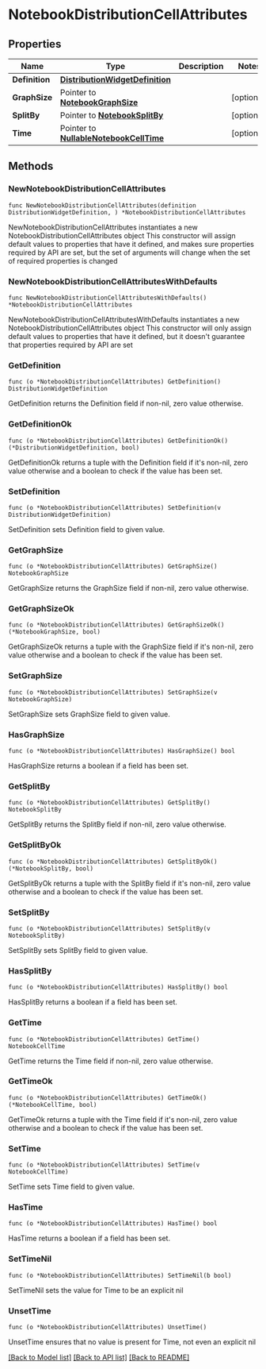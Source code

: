 # NotebookDistributionCellAttributes

## Properties

Name | Type | Description | Notes
---- | ---- | ----------- | ------
**Definition** | [**DistributionWidgetDefinition**](DistributionWidgetDefinition.md) |  | 
**GraphSize** | Pointer to [**NotebookGraphSize**](NotebookGraphSize.md) |  | [optional] 
**SplitBy** | Pointer to [**NotebookSplitBy**](NotebookSplitBy.md) |  | [optional] 
**Time** | Pointer to [**NullableNotebookCellTime**](NotebookCellTime.md) |  | [optional] 

## Methods

### NewNotebookDistributionCellAttributes

`func NewNotebookDistributionCellAttributes(definition DistributionWidgetDefinition, ) *NotebookDistributionCellAttributes`

NewNotebookDistributionCellAttributes instantiates a new NotebookDistributionCellAttributes object
This constructor will assign default values to properties that have it defined,
and makes sure properties required by API are set, but the set of arguments
will change when the set of required properties is changed

### NewNotebookDistributionCellAttributesWithDefaults

`func NewNotebookDistributionCellAttributesWithDefaults() *NotebookDistributionCellAttributes`

NewNotebookDistributionCellAttributesWithDefaults instantiates a new NotebookDistributionCellAttributes object
This constructor will only assign default values to properties that have it defined,
but it doesn't guarantee that properties required by API are set

### GetDefinition

`func (o *NotebookDistributionCellAttributes) GetDefinition() DistributionWidgetDefinition`

GetDefinition returns the Definition field if non-nil, zero value otherwise.

### GetDefinitionOk

`func (o *NotebookDistributionCellAttributes) GetDefinitionOk() (*DistributionWidgetDefinition, bool)`

GetDefinitionOk returns a tuple with the Definition field if it's non-nil, zero value otherwise
and a boolean to check if the value has been set.

### SetDefinition

`func (o *NotebookDistributionCellAttributes) SetDefinition(v DistributionWidgetDefinition)`

SetDefinition sets Definition field to given value.


### GetGraphSize

`func (o *NotebookDistributionCellAttributes) GetGraphSize() NotebookGraphSize`

GetGraphSize returns the GraphSize field if non-nil, zero value otherwise.

### GetGraphSizeOk

`func (o *NotebookDistributionCellAttributes) GetGraphSizeOk() (*NotebookGraphSize, bool)`

GetGraphSizeOk returns a tuple with the GraphSize field if it's non-nil, zero value otherwise
and a boolean to check if the value has been set.

### SetGraphSize

`func (o *NotebookDistributionCellAttributes) SetGraphSize(v NotebookGraphSize)`

SetGraphSize sets GraphSize field to given value.

### HasGraphSize

`func (o *NotebookDistributionCellAttributes) HasGraphSize() bool`

HasGraphSize returns a boolean if a field has been set.

### GetSplitBy

`func (o *NotebookDistributionCellAttributes) GetSplitBy() NotebookSplitBy`

GetSplitBy returns the SplitBy field if non-nil, zero value otherwise.

### GetSplitByOk

`func (o *NotebookDistributionCellAttributes) GetSplitByOk() (*NotebookSplitBy, bool)`

GetSplitByOk returns a tuple with the SplitBy field if it's non-nil, zero value otherwise
and a boolean to check if the value has been set.

### SetSplitBy

`func (o *NotebookDistributionCellAttributes) SetSplitBy(v NotebookSplitBy)`

SetSplitBy sets SplitBy field to given value.

### HasSplitBy

`func (o *NotebookDistributionCellAttributes) HasSplitBy() bool`

HasSplitBy returns a boolean if a field has been set.

### GetTime

`func (o *NotebookDistributionCellAttributes) GetTime() NotebookCellTime`

GetTime returns the Time field if non-nil, zero value otherwise.

### GetTimeOk

`func (o *NotebookDistributionCellAttributes) GetTimeOk() (*NotebookCellTime, bool)`

GetTimeOk returns a tuple with the Time field if it's non-nil, zero value otherwise
and a boolean to check if the value has been set.

### SetTime

`func (o *NotebookDistributionCellAttributes) SetTime(v NotebookCellTime)`

SetTime sets Time field to given value.

### HasTime

`func (o *NotebookDistributionCellAttributes) HasTime() bool`

HasTime returns a boolean if a field has been set.

### SetTimeNil

`func (o *NotebookDistributionCellAttributes) SetTimeNil(b bool)`

 SetTimeNil sets the value for Time to be an explicit nil

### UnsetTime
`func (o *NotebookDistributionCellAttributes) UnsetTime()`

UnsetTime ensures that no value is present for Time, not even an explicit nil

[[Back to Model list]](../README.md#documentation-for-models) [[Back to API list]](../README.md#documentation-for-api-endpoints) [[Back to README]](../README.md)


